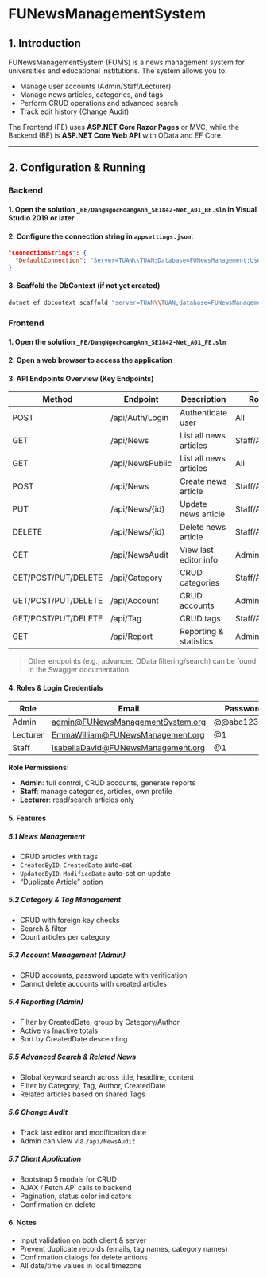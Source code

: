 # FUNewsManagementSystem

## 1. Introduction
FUNewsManagementSystem (FUMS) is a news management system for universities and educational institutions. The system allows you to:

- Manage user accounts (Admin/Staff/Lecturer)  
- Manage news articles, categories, and tags  
- Perform CRUD operations and advanced search  
- Track edit history (Change Audit)  

The Frontend (FE) uses **ASP.NET Core Razor Pages** or MVC, while the Backend (BE) is **ASP.NET Core Web API** with OData and EF Core.  

---

## 2. Configuration & Running

### Backend
#### 1. Open the solution `_BE/DangNgocHoangAnh_SE1842-Net_A01_BE.sln` in Visual Studio 2019 or later

#### 2. Configure the connection string in `appsettings.json`:
```json
"ConnectionStrings": {
  "DefaultConnection": "Server=TUAN\\TUAN;Database=FUNewsManagement;User Id=sa;Password=123;TrustServerCertificate=True"
}
```

#### 3. Scaffold the DbContext (if not yet created)
```bash
dotnet ef dbcontext scaffold "server=TUAN\\TUAN;database=FUNewsManagement;uid=sa;pwd=123;TrustServerCertificate=True" Microsoft.EntityFrameworkCore.SqlServer --output-dir Models
```

### Frontend
#### 1. Open the solution `_FE/DangNgocHoangAnh_SE1842-Net_A01_FE.sln`

#### 2. Open a web browser to access the application

#### 3. API Endpoints Overview (Key Endpoints)

| Method                  | Endpoint           | Description                     | Role          |
|-------------------------|------------------|--------------------------------|---------------|
| POST                    | /api/Auth/Login   | Authenticate user               | All           |
| GET                     | /api/News         | List all news articles          | Staff/Admin           |
| GET                     | /api/NewsPublic         | List all news articles          | All           |
| POST                    | /api/News         | Create news article             | Staff/Admin   |
| PUT                     | /api/News/{id}    | Update news article             | Staff/Admin   |
| DELETE                  | /api/News/{id}    | Delete news article             | Staff/Admin   |
| GET                     | /api/NewsAudit    | View last editor info           | Admin         |
| GET/POST/PUT/DELETE     | /api/Category     | CRUD categories                 | Staff/Admin   |
| GET/POST/PUT/DELETE     | /api/Account      | CRUD accounts                   | Admin         |
| GET/POST/PUT/DELETE     | /api/Tag          | CRUD tags                        | Staff/Admin   |
| GET                     | /api/Report       | Reporting & statistics          | Admin         |

> Other endpoints (e.g., advanced OData filtering/search) can be found in the Swagger documentation.


#### 4. Roles & Login Credentials

| Role      | Email                           | Password    |
|-----------|---------------------------------|------------|
| Admin     | admin@FUNewsManagementSystem.org | @@abc123@@ |
| Lecturer     | EmmaWilliam@FUNewsManagement.org | @1  |
| Staff  | IsabellaDavid@FUNewsManagement.org | @1 |

**Role Permissions:**

- **Admin**: full control, CRUD accounts, generate reports  
- **Staff**: manage categories, articles, own profile  
- **Lecturer**: read/search articles only

#### 5. Features

##### 5.1 News Management
- CRUD articles with tags  
- `CreatedByID`, `CreatedDate` auto-set  
- `UpdatedByID`, `ModifiedDate` auto-set on update  
- “Duplicate Article” option  

##### 5.2 Category & Tag Management
- CRUD with foreign key checks  
- Search & filter  
- Count articles per category  

##### 5.3 Account Management (Admin)
- CRUD accounts, password update with verification  
- Cannot delete accounts with created articles  

##### 5.4 Reporting (Admin)
- Filter by CreatedDate, group by Category/Author  
- Active vs Inactive totals  
- Sort by CreatedDate descending  

##### 5.5 Advanced Search & Related News
- Global keyword search across title, headline, content  
- Filter by Category, Tag, Author, CreatedDate  
- Related articles based on shared Tags  

##### 5.6 Change Audit
- Track last editor and modification date  
- Admin can view via `/api/NewsAudit`  

##### 5.7 Client Application
- Bootstrap 5 modals for CRUD  
- AJAX / Fetch API calls to backend  
- Pagination, status color indicators  
- Confirmation on delete  

#### 6. Notes
- Input validation on both client & server  
- Prevent duplicate records (emails, tag names, category names)  
- Confirmation dialogs for delete actions  
- All date/time values in local timezone  

